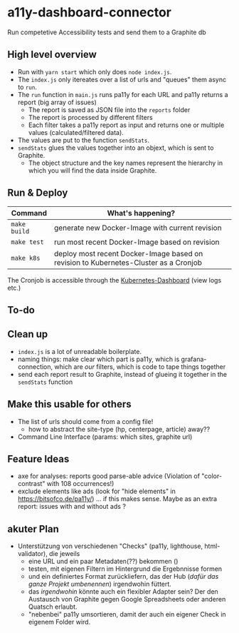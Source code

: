 # a11y-dashboard-connector
Run competetive Accessibility tests and send them to a Graphite db

## High level overview

- Run with `yarn start` which only does `node index.js`.
- The `index.js` only itereates over a list of urls and "queues" them async to `run`.
- The `run` function in `main.js` runs pa11y for each URL and pa11y returns a report (big array of issues)
  - The report is saved as JSON file into the `reports` folder
  - The report is processed by different filters
  - Each filter takes a pa11y report as input and returns one or multiple values (calculated/filtered data).
- The values are put to the function `sendStats`.
- `sendStats` glues the values together into an objext, which is sent to Graphite.
  - The object structure and the key names represent the hierarchy in which you will find the data inside Graphite.

## Run & Deploy

| Command | What's happening? |
| ------  | --------- |
| `make build` | generate new Docker-Image with current revision |
| `make test`  | run most recent Docker-Image based on revision  |
| `make k8s`   | deploy most recent Docker-Image based on revision to Kubernetes-Cluster as a Cronjob|

The Cronjob is accessible through the [Kubernetes-Dashboard](http://217.13.69.11:8080/r/projects/1a5/kubernetes-dashboard:9090/#!/cronjob?namespace=default) (view logs etc.)

## To-do

## Clean up

- `index.js` is a lot of unreadable boilerplate.
- naming things: make clear which part is pa11y, which is grafana-connection, which are _our_ filters, which is code to tape things together
- send each report result to Graphite, instead of glueing it together in the `sendStats` function

## Make this usable for others

- The list of urls should come from a config file!
  - how to abstract the site-type (hp, centerpage, article) away??
- Command Line Interface (params: which sites, graphite url)


## Feature Ideas

- axe for analyses: reports good parse-able advice (Violation of "color-contrast" with 108 occurrences!)
- exclude elements like ads (look for "hide elements" in https://bitsofco.de/pa11y/) ... if this makes sense. Maybe as an extra report: issues with and without ads ?


## akuter Plan

- Unterstützung von verschiedenen "Checks" (pa11y, lighthouse, html-validator), die jeweils
  - eine URL und ein paar Metadaten(??) bekommen ()
  - testen, mit eigenen Filtern im Hintergrund die Ergebnnisse formen
  - und ein definiertes Format zurückliefern, das der Hub (_dafür das ganze Projekt umbenennen_) irgendwohin füttert.
  - das _irgendwohin_ könnte auch ein flexibler Adapter sein? Der den Austausch von Graphite gegen Google Spreadsheets oder anderen Quatsch erlaubt.
  - "nebenbei" pa11y umsortieren, damit der auch ein eigener Check in eigenem Folder wird.